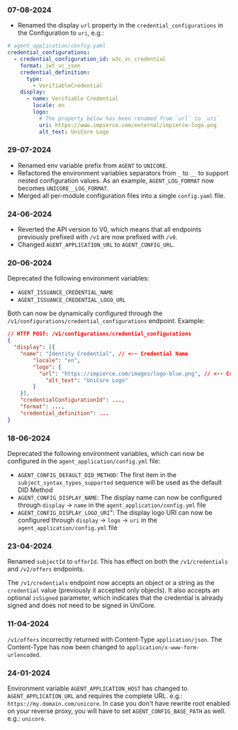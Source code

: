 ### 07-08-2024
- Renamed the display `url` property in the `credential_configurations` in the Configuration to `uri`, e.g.:
```yaml
# agent_application/config.yaml
credential_configurations:
  - credential_configuration_id: w3c_vc_credential
    format: jwt_vc_json
    credential_definition:
      type:
        - VerifiableCredential
    display:
      - name: Verifiable Credential
        locale: en
        logo:
          # The property below has been renamed from `url` to `uri`
          uri: https://www.impierce.com/external/impierce-logo.png
          alt_text: UniCore Logo
```

### 29-07-2024
- Renamed env variable prefix from `AGENT` to `UNICORE`.
- Refactored the environment variables separators from `_` to `__` to support nested configuration values. As an example, `AGENT_LOG_FORMAT` now becomes `UNICORE__LOG_FORMAT`.
- Merged all per-module configuration files into a single `config.yaml` file.

### 24-06-2024
- Reverted the API version to V0, which means that all endpoints previously prefixed with `/v1` are now prefixed with `/v0`.
- Changed `AGENT_APPLICATION_URL` to `AGENT_CONFIG_URL`.

### 20-06-2024
Deprecated the following environment variables:
* `AGENT_ISSUANCE_CREDENTIAL_NAME`
* `AGENT_ISSUANCE_CREDENTIAL_LOGO_URL`

Both can now be dynamically configured through the `/v1/configurations/credential_configurations` endpoint. Example:
```json
// HTTP POST: /v1/configurations/credential_configurations
{
  "display": [{
    "name": "Identity Credential", // <-- Credential Name
        "locale": "en",
        "logo": {
          "url": "https://impierce.com/images/logo-blue.png", // <-- Credential Logo URL
            "alt_text": "UniCore Logo"
        }
    }],
    "credentialConfigurationId": ...,
    "format": ...,
    "credential_definition": ...
}
```

### 18-06-2024
Deprecated the following environment variables, which can now be configured in the `agent_application/config.yml` file:
* `AGENT_CONFIG_DEFAULT_DID_METHOD`: The first item in the `subject_syntax_types_supported` sequence will be used as the
  default DID Method
* `AGENT_CONFIG_DISPLAY_NAME`: The display name can now be configured through `display` -> `name` in the `agent_application/config.yml` file
* `AGENT_CONFIG_DISPLAY_LOGO_URI`": The display logo URI can now be configured through `display` -> `logo` -> `uri` in the `agent_application/config.yml` file

### 23-04-2024
Renamed `subjectId` to `offerId`. This has effect on both the `/v1/credentials` and `/v2/offers` endpoints.

The `/v1/credentials` endpoint now accepts an object or a string as the `credential` value (previously it accepted only
objects). It also accepts an optional `isSigned` parameter, which indicates that the credential is already signed and
does not need to be signed in UniCore.

### 11-04-2024
`/v1/offers` incorrectly returned with Content-Type `application/json`. The Content-Type has now been changed to `application/x-www-form-urlencoded`.

### 24-01-2024

Environment variable `AGENT_APPLICATION_HOST` has changed to `AGENT_APPLICATION_URL` and requires the complete URL. e.g.:
`https://my.domain.com/unicore`. In case you don't have rewrite root enabled on your reverse proxy, you will have to set `AGENT_CONFIG_BASE_PATH` as well. e.g.: `unicore`.

